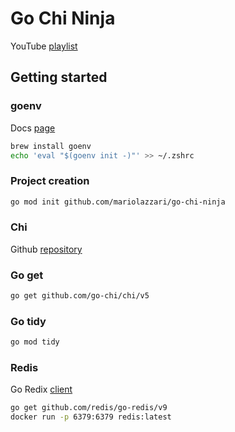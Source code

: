 # Go Chi Ninja

YouTube [playlist](https://www.youtube.com/watch?v=wpnN3RIRSxs&t=103s)

## Getting started

### goenv

Docs [page](https://pkg.go.dev/github.com/drewgonzales360/goenv)

```sh
brew install goenv
echo 'eval "$(goenv init -)"' >> ~/.zshrc
```

### Project creation

```sh
go mod init github.com/mariolazzari/go-chi-ninja
```

### Chi

Github [repository](https://github.com/go-chi/chi)

### Go get

```sh
go get github.com/go-chi/chi/v5
```

### Go tidy

```sh
go mod tidy
```

### Redis

Go Redix [client](https://github.com/redis/go-redis)

```sh
go get github.com/redis/go-redis/v9
docker run -p 6379:6379 redis:latest 
```
